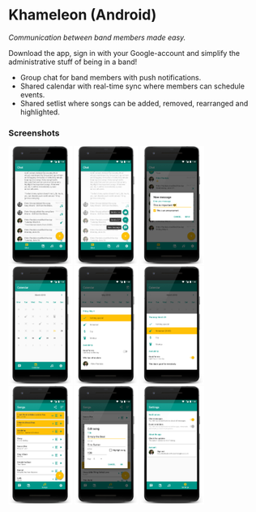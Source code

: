 # Khameleon (Android)
*Communication between band members made easy.*

Download the app, sign in with your Google-account and simplify the administrative stuff of being in a band!

- Group chat for band members with push notifications.
- Shared calendar with real-time sync where members can schedule events.
- Shared setlist where songs can be added, removed, rearranged and highlighted.

### Screenshots
<img src="screenshots/01.png" width="25%" /> <img src="screenshots/02.png" width="25%" /> <img src="screenshots/03.png" width="25%" />
<img src="screenshots/04.png" width="25%" /> <img src="screenshots/05.png" width="25%" /> <img src="screenshots/06.png" width="25%" />
<img src="screenshots/07.png" width="25%" /> <img src="screenshots/08.png" width="25%" /> <img src="screenshots/09.png" width="25%" />
